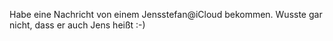 Habe eine Nachricht von einem Jensstefan@iCloud bekommen. Wusste gar nicht, dass er auch Jens heißt :-)